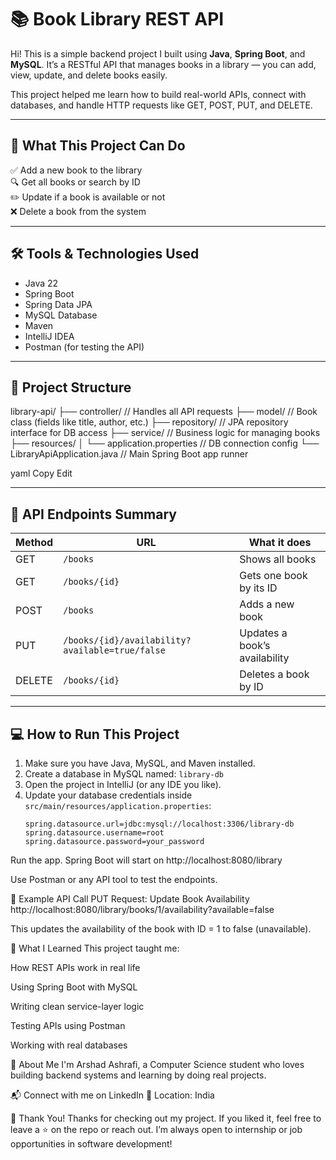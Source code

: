# 📚 Book Library REST API

Hi! This is a simple backend project I built using **Java**, **Spring Boot**, and **MySQL**. It’s a RESTful API that manages books in a library — you can add, view, update, and delete books easily.

This project helped me learn how to build real-world APIs, connect with databases, and handle HTTP requests like GET, POST, PUT, and DELETE.

---

## 🔧 What This Project Can Do

✅ Add a new book to the library  
🔍 Get all books or search by ID  
✏️ Update if a book is available or not  
❌ Delete a book from the system

---

## 🛠️ Tools & Technologies Used

- Java 22
- Spring Boot
- Spring Data JPA
- MySQL Database
- Maven
- IntelliJ IDEA
- Postman (for testing the API)

---

## 📁 Project Structure

library-api/
├── controller/ // Handles all API requests
├── model/ // Book class (fields like title, author, etc.)
├── repository/ // JPA repository interface for DB access
├── service/ // Business logic for managing books
├── resources/
│ └── application.properties // DB connection config
└── LibraryApiApplication.java // Main Spring Boot app runner

yaml
Copy
Edit

---

## 📌 API Endpoints Summary

| Method | URL | What it does |
|--------|-----|---------------|
| GET    | `/books` | Shows all books |
| GET    | `/books/{id}` | Gets one book by its ID |
| POST   | `/books` | Adds a new book |
| PUT    | `/books/{id}/availability?available=true/false` | Updates a book’s availability |
| DELETE | `/books/{id}` | Deletes a book by ID |

---

## 💻 How to Run This Project

1. Make sure you have Java, MySQL, and Maven installed.
2. Create a database in MySQL named: `library-db`
3. Open the project in IntelliJ (or any IDE you like).
4. Update your database credentials inside `src/main/resources/application.properties`:
   ```properties
   spring.datasource.url=jdbc:mysql://localhost:3306/library-db
   spring.datasource.username=root
   spring.datasource.password=your_password
Run the app. Spring Boot will start on http://localhost:8080/library

Use Postman or any API tool to test the endpoints.

📸 Example API Call
PUT Request: Update Book Availability
http://localhost:8080/library/books/1/availability?available=false

This updates the availability of the book with ID = 1 to false (unavailable).

🧠 What I Learned
This project taught me:

How REST APIs work in real life

Using Spring Boot with MySQL

Writing clean service-layer logic

Testing APIs using Postman

Working with real databases

👋 About Me
I'm Arshad Ashrafi, a Computer Science student who loves building backend systems and learning by doing real projects.

📬 Connect with me on LinkedIn
📌 Location: India

🙌 Thank You!
Thanks for checking out my project. If you liked it, feel free to leave a ⭐ on the repo or reach out. I’m always open to internship or job opportunities in software development!